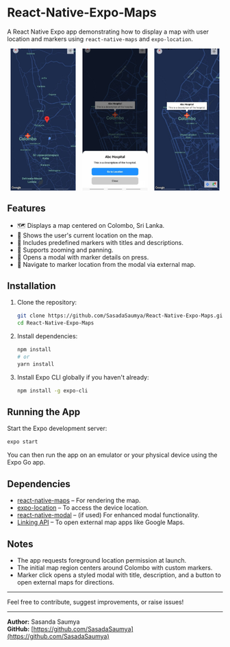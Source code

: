 # React-Native-Expo-Maps

A React Native Expo app demonstrating how to display a map with user location and markers using `react-native-maps` and `expo-location`.

<div style="display: flex; justify-content: space-around;">
    <img src="./assets/images/Image1%20(3).jpg" alt="App Screenshot 1" style="width: 30%;"/>
    <img src="./assets/images/Image1%20(2).jpg" alt="App Screenshot 2" style="width: 30%;"/>
    <img src="./assets/images/Image1%20(1).jpg" alt="App Screenshot 3" style="width: 30%;"/>
</div>


## Features

- 🗺️ Displays a map centered on Colombo, Sri Lanka.
- 📍 Shows the user's current location on the map.
- 📌 Includes predefined markers with titles and descriptions.
- 🧭 Supports zooming and panning.
- 💬 Opens a modal with marker details on press.
- 🧭 Navigate to marker location from the modal via external map.

## Installation

1. Clone the repository:
   ```bash
   git clone https://github.com/SasadaSaumya/React-Native-Expo-Maps.git
   cd React-Native-Expo-Maps
   ```

2. Install dependencies:
   ```bash
   npm install
   # or
   yarn install
   ```

3. Install Expo CLI globally if you haven't already:
   ```bash
   npm install -g expo-cli
   ```

## Running the App

Start the Expo development server:
```bash
expo start
```

You can then run the app on an emulator or your physical device using the Expo Go app.

## Dependencies

* [react-native-maps](https://github.com/react-native-maps/react-native-maps) – For rendering the map.
* [expo-location](https://docs.expo.dev/versions/latest/sdk/location/) – To access the device location.
* [react-native-modal](https://github.com/react-native-modal/react-native-modal) – (if used) For enhanced modal functionality.
* [Linking API](https://reactnative.dev/docs/linking) – To open external map apps like Google Maps.

## Notes

* The app requests foreground location permission at launch.
* The initial map region centers around Colombo with custom markers.
* Marker click opens a styled modal with title, description, and a button to open external maps for directions.

---

Feel free to contribute, suggest improvements, or raise issues!

---

**Author:** Sasanda Saumya  
**GitHub:** [https://github.com/SasadaSaumya](https://github.com/SasadaSaumya)
